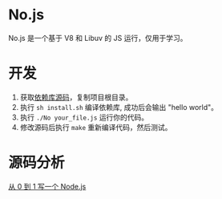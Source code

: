 # No.js
No.js 是一个基于 V8 和 Libuv 的 JS 运行，仅用于学习。

# 开发
1. 获取[依赖库源码](https://pan.quark.cn/s/5ab190a2c430)，复制项目根目录。 
2. 执行 `sh install.sh` 编译依赖库, 成功后会输出 "hello world"。
3. 执行 `./No your_file.js` 运行你的代码。
4. 修改源码后执行 `make` 重新编译代码，然后测试。

# 源码分析
[从 0 到 1 写一个 Node.js](https://mp.weixin.qq.com/mp/appmsgalbum?__biz=MzUyNDE2OTAwNw==&action=getalbum&album_id=3726192042498834433&scene=126#wechat_redirect)
